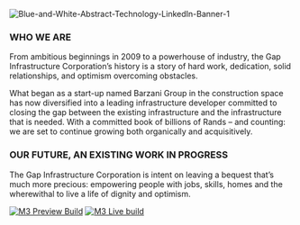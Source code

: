 ![Blue-and-White-Abstract-Technology-LinkedIn-Banner-1](https://www.gic.co.za/wp-content/uploads/2022/02/Blue-and-White-Abstract-Technology-LinkedIn-Banner-1.png)

### WHO WE ARE
From ambitious beginnings in 2009 to a powerhouse of industry, the Gap Infrastructure Corporation’s history is a story of hard work, dedication, solid relationships, and optimism overcoming obstacles.

What began as a start-up named Barzani Group in the construction space has now diversified into a leading infrastructure developer committed to closing the gap between the existing infrastructure and the infrastructure that is needed. With a committed book of billions of Rands – and counting: we are set to continue growing both organically and acquisitively.

### OUR FUTURE, AN EXISTING WORK IN PROGRESS
The Gap Infrastructure Corporation is intent on leaving a bequest that’s much more precious: empowering people with jobs, skills, homes and the wherewithal to live a life of dignity and optimism.

[![M3 Preview Build](https://github.com/Gap-Infrastructure-Corporation/M3/actions/workflows/dev.yml/badge.svg)](https://github.com/Gap-Infrastructure-Corporation/M3/actions/workflows/dev.yml?branch=development)
[![M3 Live build](https://github.com/Gap-Infrastructure-Corporation/M3/actions/workflows/main.yml/badge.svg)](https://github.com/Gap-Infrastructure-Corporation/M3/actions/workflows/main.yml)
